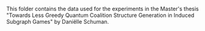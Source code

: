 This folder contains the data used for the experiments in the Master's thesis 
"Towards Less Greedy Quantum Coalition Structure Generation in Induced Subgraph Games"
by Daniëlle Schuman.
